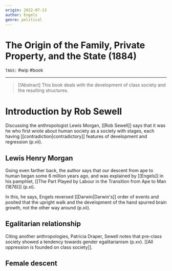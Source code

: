 ```yaml
---
origin: 2022-07-13
author: Engels
genre: political
---
```

# The Origin of the Family, Private Property, and the State (1884)
`TAGS:` #wip #book 

---
> [!Abstract]
> This book deals with the development of class society and the resulting structures.

# Introduction by Rob Sewell
Discussing the anthropologist Lewis Morgan, [[Rob Sewell]] says that it was he who first wrote about human society as a society with stages, each having [[contradiction|contradictory]] features of development and regression (p.vii). 

## Lewis Henry Morgan
Going even farther back, the author says that our descent from ape to human began some 6 million years ago, and was explained by [[Engels]] in his pamphlet, [[The Part Played by Labour in the Transition from Ape to Man (1876)]] (p.xi). 

In this, he says, Engels reversed [[Darwin|Darwin's]] order of events and posited that the upright walk and the development of the hand spurred brain growth, not the other way around (p.xii). 

## Egalitarian relationship
Citing another anthropologies, Patricia Draper, Sewell notes that pre-class society showed a tendency towards gender egalitarianism (p.xv). [[All oppression is founded on class society]]. 

## Female descent
